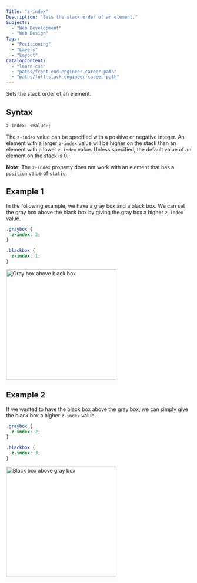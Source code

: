 ```yaml
---
Title: "z-index"
Description: "Sets the stack order of an element."
Subjects:
  - "Web Development"
  - "Web Design"
Tags:
  - "Positioning"
  - "Layers"
  - "Layout"
CatalogContent:
  - "learn-css"
  - "paths/front-end-engineer-career-path"
  - "paths/full-stack-engineer-career-path"
---
```


Sets the stack order of an element.

## Syntax

```css
z-index: <value>;
```

The `z-index` value can be specified with a positive or negative integer. An element with a larger `z-index` value will be higher on the stack than an element with a lower `z-index` value. Unless specified, the default value of an element on the stack is 0.

**Note:** The `z-index` property does not work with an element that has a `position` value of `static`.  

## Example 1

In the following example, we have a gray box and a black box. We can set the gray box above the black box by giving the gray box a higher `z-index` value. 

```css
.graybox {
  z-index: 2; 
}

.blackbox {
  z-index: 1; 
}
```

<img src="https://raw.githubusercontent.com/Codecademy/docs/main/media-file-hosting/z-index.png" alt="Gray box above black box" width="300px">

## Example 2

If we wanted to have the black box above the gray box, we can simply give the black box a higher `z-index` value.

```css
.graybox {
  z-index: 2; 
}

.blackbox {
  z-index: 3; 
}
```

<img src="https://raw.githubusercontent.com/Codecademy/docs/main/media-file-hosting/z-index-2.png" alt="Black box above gray box" width="300px">
